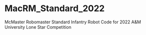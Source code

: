 # MacRM_Standard_2022
McMaster Robomaster Standard Infantry Robot Code for 2022 A&amp;M University Lone Star Competition
